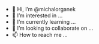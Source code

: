 - 👋 Hi, I’m @michalorganek
- 👀 I’m interested in ...
- 🌱 I’m currently learning ...
- 💞️ I’m looking to collaborate on ...
- 📫 How to reach me ...

<!---
michalorganek/michalorganek is a ✨ special ✨ repository because its `README.md` (this file) appears on your GitHub profile.
You can click the Preview link to take a look at your changes.
--->
